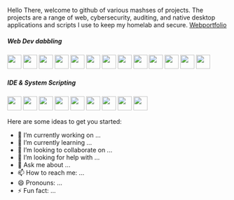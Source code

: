 Hello There,  welcome to github of various mashses of projects. The projects are a range of web, cybersecurity, auditing, and native desktop applications and scripts I use to keep my homelab and secure. 
<a href='https://webportfolio-6gl.pages.dev/' target='_blank'>Webportfolio</a>

<h5> Web Dev dabbling</h5>
<div>
  <img height="32" width="32" src="https://cdn.simpleicons.org/html5/[COLOR]" /> 
  <img height="32" width="32" src="https://cdn.simpleicons.org/javascript/[COLOR]"  />
  <img height="32" width="32" src="https://cdn.simpleicons.org/css3/[COLOR]" />
  <img height="32" width="32" src="https://cdn.simpleicons.org/node.js/[COLOR]" />
  <img height="32" width="32" src="https://cdn.simpleicons.org/npm/[COLOR]" />
  <img height="32" width="32" src="https://cdn.simpleicons.org/react/[COLOR]"  />
  <img height="32" width="32" src="https://cdn.simpleicons.org/mdx/[COLOR]" />
  <img height="32" width="32" src="https://cdn.simpleicons.org/remix/[COLOR]"  />
  <img height="32" width="32" src="https://cdn.simpleicons.org/php/[COLOR]"  />
  <img height="32" width="32" src="https://cdn.simpleicons.org/mysql/[COLOR]"  />
  <img height="32" width="32" src="https://cdn.simpleicons.org/postgresql/[COLOR]"  />
  <img height="32" width="32" src="https://cdn.simpleicons.org/apache/[COLOR]" />
  <img height="32" width="32" src="https://cdn.simpleicons.org/nginx/[COLOR]" />
</div>

<h5> IDE & System Scripting </h5>
<div>
  <img height="32" width="32" src="https://www.svgrepo.com/download/331782/visual-studio.svg" /> 
  <img height="32" width="32" src="https://cdn.simpleicons.org/notepad++/[COLOR]"  />
  <img height="32" width="32" src="https://cdn.simpleicons.org/nano/[COLOR]" />
  <img height="32" width="32" src="https://cdn.simpleicons.org/fishshell/[COLOR]" />
  <img height="32" width="32" src="https://cdn.simpleicons.org/gnubash/[COLOR]"  />
  <img height="32" width="32" src="https://cdn.simpleicons.org/vim/[COLOR]" />
  <img height="32" width="32" src="https://cdn.simpleicons.org/bat/[COLOR]"  />
  <img height="32" width="32" src="https://www.svgrepo.com/show/306596/powershell.svg"  />
  <img height="32" width="32" src="https://cdn.simpleicons.org/apachenetbeanside/[COLOR]" />  
</div>


Here are some ideas to get you started:

- 🔭 I’m currently working on ...
- 🌱 I’m currently learning ...
- 👯 I’m looking to collaborate on ...
- 🤔 I’m looking for help with ...
- 💬 Ask me about ...
- 📫 How to reach me: ...
- 😄 Pronouns: ...
- ⚡ Fun fact: ...
<!--
**stillHere3000/stillHere3000** is a ✨ _special_ ✨ repository because its `README.md` (this file) appears on your GitHub profile.

Here are some ideas to get you started:

- 🔭 I’m currently working on ...
- 🌱 I’m currently learning ...
- 👯 I’m looking to collaborate on ...
- 🤔 I’m looking for help with ...
- 💬 Ask me about ...
- 📫 How to reach me: ...
- 😄 Pronouns: ...
- ⚡ Fun fact: ...
-->
